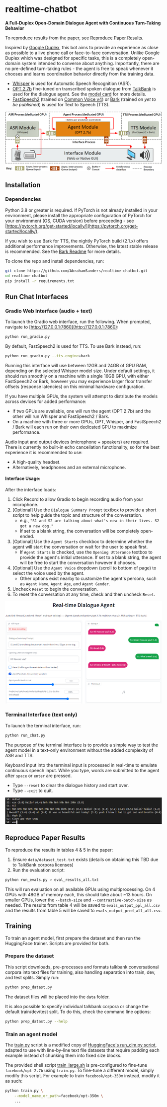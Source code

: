 # realtime-chatbot
**A Full-Duplex Open-Domain Dialogue Agent with Continuous Turn-Taking Behavior**

To reproduce results from the paper, see [Reproduce Paper Results](#reproduce-paper-results).

Inspired by [Google Duplex](https://ai.googleblog.com/2018/05/duplex-ai-system-for-natural-conversation.html), this bot aims to provide an experience as close as possible to a live phone call or face-to-face conversation. Unlike Google Duplex which was designed
for specific tasks, this is a completely open-domain system intended to converse about anything. Importantly, there are no pre-defined
turn-taking rules - the agent is free to speak whenever it chooses and learns coordination behavior directly from the training data.

- [Whisper](https://github.com/openai/whisper) is used for Automatic Speech Recognition (ASR).
- [OPT 2.7b](https://huggingface.co/facebook/opt-2.7b) fine-tuned on transcribed spoken dialogue from [TalkBank](https://ca.talkbank.org/access/) is used for the dialogue agent. See the [model card](https://huggingface.co/AbrahamSanders/opt-2.7b-realtime-chat-v2) for more details.
- [FastSpeech2](https://huggingface.co/facebook/fastspeech2-en-200_speaker-cv4) (trained on [Common Voice v4](https://commonvoice.mozilla.org/en/datasets)) or [Bark](https://github.com/suno-ai/bark) (trained on _yet to be published_) is used for Text to Speech (TTS).

![System architecture](images/system_architecture.png)

## Installation
### Dependencies
Python 3.8 or greater is required. If PyTorch is not already installed in your environment, please install 
the appropriate configuration of PyTorch for your environment (OS, CUDA version) before proceeding - 
see [https://pytorch.org/get-started/locally/](https://pytorch.org/get-started/locally/).

If you wish to use Bark for TTS, the nightly PyTorch build (2.1.x) offers additional performance improvements. Otherwise, the latest stable release is recommended.
See the [Bark Readme](https://github.com/suno-ai/bark#%EF%B8%8F-hardware-and-inference-speed) for more details.

To clone the repo and install dependencies, run:
```bash
git clone https://github.com/AbrahamSanders/realtime-chatbot.git
cd realtime-chatbot
pip install -r requirements.txt
```

## Run Chat Interfaces
### Gradio Web Interface (audio + text)
To launch the Gradio web interface, run the following. When prompted, navigate to [http://127.0.0.1:7860](http://127.0.0.1:7860):
```bash
python run_gradio.py
```
By default, FastSpeech2 is used for TTS. To use Bark instead, run:
```bash
python run_gradio.py --tts-engine=bark
```

Running this interface will use between 12GB and 24GB of GPU RAM, depending on the selected Whisper model size.
Under default settings, it should run smoothly on a machine with a single 16GB GPU, with either FastSpeech2 or Bark, 
however you may experience larger floor transfer offsets (response latencies) on this minimal hardware configuration.

If you have multiple GPUs, the system will attempt to distribute the models across devices for added performance:
- If two GPUs are available, one will run the agent (OPT 2.7b) and the other will run Whisper and FastSpeech2 / Bark.
- On a machine with three or more GPUs, OPT, Whisper, and FastSpeech2 / Bark will each run on their own dedicated GPU to maximize performance.

Audio input and output devices (microphone + speakers) are required. There is currently no built-in echo cancellation functionality,
so for the best experience it is recommended to use:
- A high-quality headset.
- Alternatively, headphones and an external microphone.

#### Interface Usage:

After the interface loads:
1. Click Record to allow Gradio to begin recording audio from your microphone.
2. [Optional] Use the `Dialogue Summary Prompt` textbox to provide a short script to help guide the topic and structure of the conversation.
    - e.g., `"S1 and S2 are talking about what's new in their lives. S2 got a new dog."`
    - If set to a blank string, the conversation will be completely open-ended.
3. [Optional] Use the `Agent Starts` checkbox to determine whether the agent will start the conversation or wait for the user to speak first.
    - If `Agent Starts` is checked, use the `Opening Utterance` textbox to provide the agent's initial utterance. If set to a blank string, the agent will be
free to start the conversation however it chooses.
4. [Optional] Use the `Agent Voice` dropdown (scroll to bottom of page) to select the voice used by the agent.
    - Other options exist nearby to customize the agent's persona, such as `Agent Name`, `Agent Age`, and `Agent Gender`.
5. Uncheck `Reset` to begin the conversation.
6. To reset the conversation at any time, check and then uncheck `Reset`.

![Gradio web interface](images/gradio_interface.png)

### Terminal Interface (text only)
To launch the terminal interface, run:
```bash
python run_chat.py
```

The purpose of the terminal interface is to provide a simple way to test the agent model in a text-only environment without the added complexity of ASR and TTS.

Keyboard input into the terminal input is processed in real-time to emulate continuous speech input.
While you type, words are submitted to the agent after `space` or `enter` are pressed.

- Type `--reset` to clear the dialogue history and start over.
- Type `--exit` to quit.

![Terminal interface](images/terminal_interface.png)

## Reproduce Paper Results
To reproduce the results in tables 4 & 5 in the paper:
1. Ensure `data/dataset_test.txt` exists (details on obtaining this TBD due to TalkBank corpora licenses)
2. Run the evaluation script:
```bash
python run_evals.py > eval_results_all.txt
```
This will run evaluation on all available GPUs using multiprocessing. On 4 GPUs with 48GB of memory each, this should take about ~13 hours.
On smaller GPUs, lower the `--batch-size` and `--contrastive-batch-size` as needed.
The results from table 4 will be saved to `evals_output_ppl_all.csv` and the results from table 5 will be saved to `evals_output_pred_all_all.csv`.

## Training
To train an agent model, first prepare the dataset and then run the HuggingFace trainer. Scripts are provided for both.

### Prepare the dataset
This script downloads, pre-processes and formats talkbank conversational corpora into text files for training, also handling separation into train, dev, and test splits. Simply run:
```bash
python prep_datast.py
```
The dataset files will be placed into the `data` folder.

It is also possible to specify individual talkbank corpora or change the default train/dev/test split. To do this, check the 
command line options:
```bash
python prep_datast.py --help
```

### Train an agent model
The [train.py](train.py) script is a modified copy of [HuggingFace's run_clm.py script](https://github.com/huggingface/transformers/blob/v4.24.0/examples/pytorch/language-modeling/run_clm.py), adapted to use with line-by-line text file datasets that require 
padding each example instead of chunking them into fixed size blocks.

The provided shell script [train_large.sh](train_large.sh) is pre-configured to fine-tune `facebook/opt-2.7b` using `train.py`. 
To fine-tune a different model, simply modify this script. For example to train `facebook/opt-350m` instead, modify it as such:

```bash
python train.py \
    --model_name_or_path=facebook/opt-350m \
    ...
```